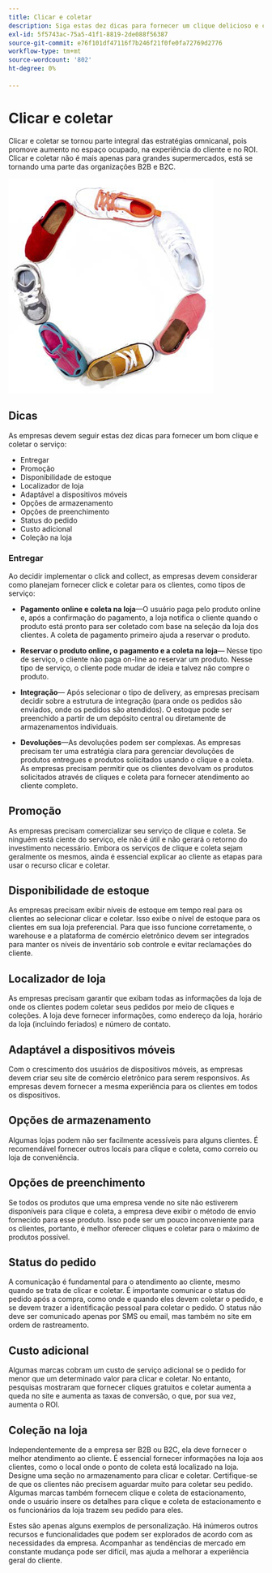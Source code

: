 ```yaml
---
title: Clicar e coletar
description: Siga estas dez dicas para fornecer um clique delicioso e coletar experiência para seus clientes.
exl-id: 5f5743ac-75a5-41f1-8819-2de088f56387
source-git-commit: e76f101df47116f7b246f21f0fe0fa72769d2776
workflow-type: tm+mt
source-wordcount: '802'
ht-degree: 0%

---
```


# Clicar e coletar

Clicar e coletar se tornou parte integral das estratégias omnicanal, pois promove aumento no espaço ocupado, na experiência do cliente e no ROI. Clicar e coletar não é mais apenas para grandes supermercados, está se tornando uma parte das organizações B2B e B2C.

![Sapatos em círculo](../../assets/playbooks/shoes.png)

## Dicas

As empresas devem seguir estas dez dicas para fornecer um bom clique e coletar o serviço:

- Entregar
- Promoção
- Disponibilidade de estoque
- Localizador de loja
- Adaptável a dispositivos móveis
- Opções de armazenamento
- Opções de preenchimento
- Status do pedido
- Custo adicional
- Coleção na loja

### Entregar

Ao decidir implementar o click and collect, as empresas devem considerar como planejam fornecer click e coletar para os clientes, como tipos de serviço:

- **Pagamento online e coleta na loja**—O usuário paga pelo produto online e, após a confirmação do pagamento, a loja notifica o cliente quando o produto está pronto para ser coletado com base na seleção da loja dos clientes. A coleta de pagamento primeiro ajuda a reservar o produto.

- **Reservar o produto online, o pagamento e a coleta na loja**— Nesse tipo de serviço, o cliente não paga on-line ao reservar um produto. Nesse tipo de serviço, o cliente pode mudar de ideia e talvez não compre o produto.

- **Integração**— Após selecionar o tipo de delivery, as empresas precisam decidir sobre a estrutura de integração (para onde os pedidos são enviados, onde os pedidos são atendidos). O estoque pode ser preenchido a partir de um depósito central ou diretamente de armazenamentos individuais.

- **Devoluções**—As devoluções podem ser complexas. As empresas precisam ter uma estratégia clara para gerenciar devoluções de produtos entregues e produtos solicitados usando o clique e a coleta. As empresas precisam permitir que os clientes devolvam os produtos solicitados através de cliques e coleta para fornecer atendimento ao cliente completo.

## Promoção

As empresas precisam comercializar seu serviço de clique e coleta. Se ninguém está ciente do serviço, ele não é útil e não gerará o retorno do investimento necessário. Embora os serviços de clique e coleta sejam geralmente os mesmos, ainda é essencial explicar ao cliente as etapas para usar o recurso clicar e coletar.

## Disponibilidade de estoque

As empresas precisam exibir níveis de estoque em tempo real para os clientes ao selecionar clicar e coletar. Isso exibe o nível de estoque para os clientes em sua loja preferencial. Para que isso funcione corretamente, o warehouse e a plataforma de comércio eletrônico devem ser integrados para manter os níveis de inventário sob controle e evitar reclamações do cliente.

## Localizador de loja

As empresas precisam garantir que exibam todas as informações da loja de onde os clientes podem coletar seus pedidos por meio de cliques e coleções. A loja deve fornecer informações, como endereço da loja, horário da loja (incluindo feriados) e número de contato.

## Adaptável a dispositivos móveis

Com o crescimento dos usuários de dispositivos móveis, as empresas devem criar seu site de comércio eletrônico para serem responsivos. As empresas devem fornecer a mesma experiência para os clientes em todos os dispositivos.

## Opções de armazenamento

Algumas lojas podem não ser facilmente acessíveis para alguns clientes. É recomendável fornecer outros locais para clique e coleta, como correio ou loja de conveniência.

## Opções de preenchimento

Se todos os produtos que uma empresa vende no site não estiverem disponíveis para clique e coleta, a empresa deve exibir o método de envio fornecido para esse produto. Isso pode ser um pouco inconveniente para os clientes, portanto, é melhor oferecer cliques e coletar para o máximo de produtos possível.

## Status do pedido

A comunicação é fundamental para o atendimento ao cliente, mesmo quando se trata de clicar e coletar. É importante comunicar o status do pedido após a compra, como onde e quando eles devem coletar o pedido, e se devem trazer a identificação pessoal para coletar o pedido. O status não deve ser comunicado apenas por SMS ou email, mas também no site em ordem de rastreamento.

## Custo adicional

Algumas marcas cobram um custo de serviço adicional se o pedido for menor que um determinado valor para clicar e coletar. No entanto, pesquisas mostraram que fornecer cliques gratuitos e coletar aumenta a queda no site e aumenta as taxas de conversão, o que, por sua vez, aumenta o ROI.

## Coleção na loja

Independentemente de a empresa ser B2B ou B2C, ela deve fornecer o melhor atendimento ao cliente. É essencial fornecer informações na loja aos clientes, como o local onde o ponto de coleta está localizado na loja. Designe uma seção no armazenamento para clicar e coletar. Certifique-se de que os clientes não precisem aguardar muito para coletar seu pedido. Algumas marcas também fornecem clique e coleta de estacionamento, onde o usuário insere os detalhes para clique e coleta de estacionamento e os funcionários da loja trazem seu pedido para eles.

Estes são apenas alguns exemplos de personalização. Há inúmeros outros recursos e funcionalidades que podem ser explorados de acordo com as necessidades da empresa. Acompanhar as tendências de mercado em constante mudança pode ser difícil, mas ajuda a melhorar a experiência geral do cliente.
